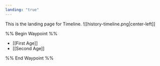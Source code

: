 ```yaml
---
landing: "true"
---
```

This is the landing page for Timeline.
![[history-timeline.png|center-left]]

%% Begin Waypoint %%
- [[First Age]]
- [[Second Age]]

%% End Waypoint %%